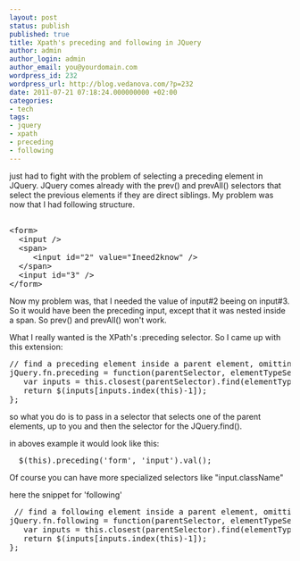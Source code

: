 ```yaml
---
layout: post
status: publish
published: true
title: Xpath's preceding and following in JQuery
author: admin
author_login: admin
author_email: you@yourdomain.com
wordpress_id: 232
wordpress_url: http://blog.vedanova.com/?p=232
date: 2011-07-21 07:18:24.000000000 +02:00
categories:
- tech
tags:
- jquery
- xpath
- preceding
- following
---
```

just had to fight with the problem of selecting a preceding element in JQuery. JQuery comes already with the prev() and prevAll() selectors that select the previous elements if they are direct siblings.
My problem was now that I had following structure.

<pre> 
&lt;form&gt;
  &lt;input /&gt;
  &lt;span&gt;
     &lt;input id="2" value="Ineed2know" /&gt;
  &lt;/span&gt;
  &lt;input id="3" /&gt;
&lt;/form&gt;
</pre>

Now my problem was, that I needed the value of input#2 beeing on input#3. So it would have been the preceding input, except that it was nested inside a span. So prev() and prevAll() won't work.

What I really wanted is the XPath's :preceding selector. So I came up with this extension:
<pre>// find a preceding element inside a parent element, omitting the dom structure
jQuery.fn.preceding = function(parentSelector, elementTypeSelector) {
   var inputs = this.closest(parentSelector).find(elementTypeSelector);
   return $(inputs[inputs.index(this)-1]);
};</pre>
so what you do is to pass in a selector that selects one of the parent elements, up to you and then the selector for the JQuery.find().

in aboves example it would look like this:
<pre>  $(this).preceding('form', 'input').val();</pre>
Of course you can have more specialized selectors like "input.className"

here the snippet for 'following'

<pre>
 // find a following element inside a parent element, omitting the dom structure
jQuery.fn.following = function(parentSelector, elementTypeSelector) {
   var inputs = this.closest(parentSelector).find(elementTypeSelector);
   return $(inputs[inputs.index(this)-1]);
};
</pre>
